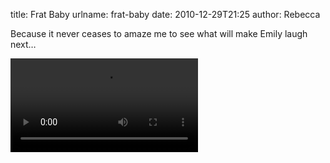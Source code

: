 title: Frat Baby
urlname: frat-baby
date: 2010-12-29T21:25
author: Rebecca

Because it never ceases to amaze me to see what will make Emily laugh
next&hellip;

<video controls preload="metadata"><source src="{static}/images/2010-12-20-frat-baby.mp4"></video>
